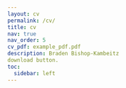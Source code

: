 ```yaml
---
layout: cv
permalink: /cv/
title: cv
nav: true
nav_order: 5
cv_pdf: example_pdf.pdf
description: Braden Bishop-Kambeitz
download button.
toc:
  sidebar: left
---
```

